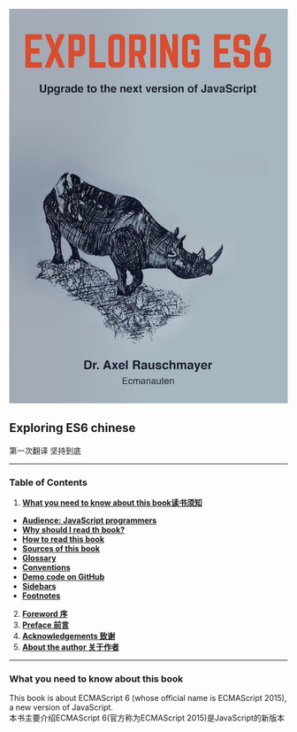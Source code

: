 ![Exploring ES6 cover](./cover.jpg)

## Exploring ES6 chinese


  第一次翻译 坚持到底

---

### Table of Contents
1. **[What you need to know about this book读书须知](#What-you-need-to-know-about-this-book)**
  * **[Audience: JavaScript programmers](#Audience-JavaScript-programmers)**
  * **[Why should I read th  book?](#Why-should-I-read-this-book)**
  * **[How to read this book](#How-to-read-this-book)**
  * **[Sources of this book](#Sources-of-this-book)**
  * **[Glossary](#Glossary)**
  * **[Conventions](#Conventions)**
  * **[Demo code on GitHub](#Demo-code-on-GitHub)**
  * **[Sidebars](#Sidebars)**
  * **[Footnotes](#Footnotes)**

2. **[Foreword 序](#Foreword)**
3. **[Preface 前言](#Preface)**
4. **[Acknowledgements 致谢](#Acknowledgements)**
5. **[About the author 关于作者](#About-the-author)**








---
### What you need to know about this book
This book is about ECMAScript 6 (whose official name is ECMAScript 2015), a new version of JavaScript.  
本书主要介绍ECMAScript 6(官方称为ECMAScript 2015)是JavaScript的新版本
